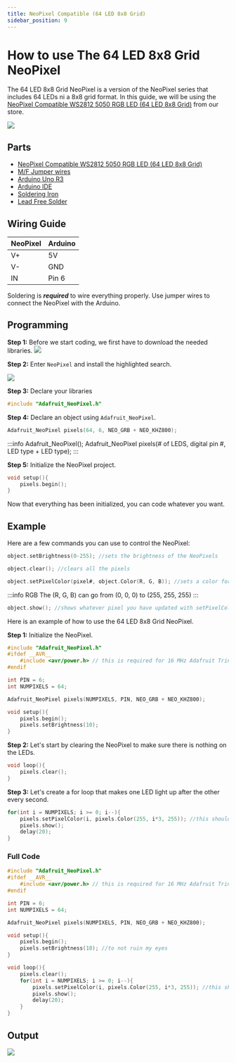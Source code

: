 ```yaml
---
title: NeoPixel Compatible (64 LED 8x8 Grid)
sidebar_position: 9
---
```


# How to use The 64 LED 8x8 Grid NeoPixel

The 64 LED 8x8 Grid NeoPixel is a version of the NeoPixel series that includes 64 LEDs ni a 8x8 grid format. In this guide, we will be using the [NeoPixel Compatible WS2812 5050 RGB LED (64 LED 8x8 Grid)](https://www.canadarobotix.com/products/2743) from our store.

![](/img/docs/product_guide/2743_01.png)

## Parts
* [NeoPixel Compatible WS2812 5050 RGB LED (64 LED 8x8 Grid)](https://www.canadarobotix.com/products/2743)
* [M/F Jumper wires](https://www.canadarobotix.com/collections/cables-wires-and-connectors/products/1162)
* [Arduino Uno R3](https://www.canadarobotix.com/products/60)
* [Arduino IDE](https://www.arduino.cc/en/software)
* [Soldering Iron](https://www.canadarobotix.com/products/2852)
* [Lead Free Solder](https://www.canadarobotix.com/products/964)

## Wiring Guide
|NeoPixel|Arduino|
|---|---|
|V+|5V|
|V-|GND|
|IN|Pin 6|

Soldering is **_required_** to wire everything properly. Use jumper wires to connect the NeoPixel with the Arduino.

## Programming

**Step 1:** Before we start coding, we first have to download the needed libraries.
![](/img/docs/product_guide/2737_01.png)

**Step 2:** Enter `NeoPixel` and install the highlighted search.

![](/img/docs/product_guide/2631_03.png)

**Step 3:** Declare your libraries

```c
#include "Adafruit_NeoPixel.h"
```

**Step 4:** Declare an object using `Adafruit_NeoPixel`.

```c
Adafruit_NeoPixel pixels(64, 6, NEO_GRB + NEO_KHZ800);
```

:::info Adafruit_NeoPixel();
Adafruit_NeoPixel pixels(# of LEDS, digital pin #, LED type + LED type);
:::

**Step 5:** Initialize the NeoPixel project.

```c
void setup(){
    pixels.begin();
}
```

Now that everything has been initialized, you can code whatever you want.

## Example

Here are a few commands you can use to control the NeoPixel:

```c
object.setBrightness(0-255); //sets the brightness of the NeoPixels
```

```c
object.clear(); //clears all the pixels
```

```c
object.setPixelColor(pixel#, object.Color(R, G, B)); //sets a color for a specific pixel
```
:::info RGB
The (R, G, B) can go from (0, 0, 0) to (255, 255, 255)
:::

```c
object.show(); //shows whatever pixel you have updated with setPixelColor
```

Here is an example of how to use the 64 LED 8x8 Grid NeoPixel.

**Step 1:** Initialize the NeoPixel.

```c
#include "Adafruit_NeoPixel.h"
#ifdef __AVR__
    #include <avr/power.h> // this is required for 16 MHz Adafruit Trinket
#endif

int PIN = 6;
int NUMPIXELS = 64;

Adafruit_NeoPixel pixels(NUMPIXELS, PIN, NEO_GRB + NEO_KHZ800);

void setup(){
    pixels.begin();
    pixels.setBrightness(10);
}
```

**Step 2:** Let's start by clearing the NeoPixel to make sure there is nothing on the LEDs.

```c
void loop(){
    pixels.clear();
}
```

**Step 3:** Let's create a for loop that makes one LED light up after the other every second.

```c
for(int i = NUMPIXELS; i >= 0; i--){
    pixels.setPixelColor(i, pixels.Color(255, i*3, 255)); //this should cause a white color to slowly turn into pink
    pixels.show();
    delay(20);
}
```

### Full Code

```c
#include "Adafruit_NeoPixel.h"
#ifdef __AVR__
    #include <avr/power.h> // this is required for 16 MHz Adafruit Trinket
#endif

int PIN = 6;
int NUMPIXELS = 64;

Adafruit_NeoPixel pixels(NUMPIXELS, PIN, NEO_GRB + NEO_KHZ800);

void setup(){
    pixels.begin();
    pixels.setBrightness(10); //to not ruin my eyes
}

void loop(){
    pixels.clear();
    for(int i = NUMPIXELS; i >= 0; i--){
        pixels.setPixelColor(i, pixels.Color(255, i*3, 255)); //this should cause a white color to slowly turn into pink
        pixels.show();
        delay(20);
    }
}
```

## Output

![](/img/docs/product_guide/2743_01.gif)